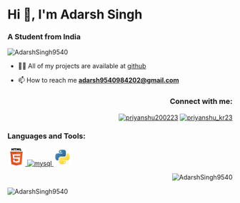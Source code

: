 <h1 align="Left">Hi 👋, I'm Adarsh Singh</h1>
<h3 align="left">A Student from India</h3>

<p align="left"> <img src="https://komarev.com/ghpvc/?username=AdarshSingh9540&label=Profile%20views&color=0e75b6&style=flat" alt="AdarshSingh9540" /> </p>

- 👨‍💻 All of my projects are available at [github](github)

- 📫 How to reach me **adarsh9540984202@gmail.com**

<h3 align="right">Connect with me:</h3>
<p align="right">
<a href="https://twitter.com/priyanshu200223" target="blank"><img align="center" src="https://raw.githubusercontent.com/rahuldkjain/github-profile-readme-generator/master/src/images/icons/Social/twitter.svg" alt="priyanshu200223" height="30" width="40" /></a>
<a href="https://instagram.com/priyanshu_kr23" target="blank"><img align="center" src="https://raw.githubusercontent.com/rahuldkjain/github-profile-readme-generator/master/src/images/icons/Social/instagram.svg" alt="priyanshu_kr23" height="30" width="40" /></a>
</p>

<h3 align="left">Languages and Tools:</h3>
<p align="left"> <a href="https://www.w3.org/html/" target="_blank" rel="noreferrer"> <img src="https://raw.githubusercontent.com/devicons/devicon/master/icons/html5/html5-original-wordmark.svg" alt="html5" width="40" height="40"/> </a> <a href="https://www.css.com/" target="_blank" rel="noreferrer"> <img src="https://1000logos.net/wp-content/uploads/2020/09/CSS-Logo.png" alt="mysql" width="60" height="40"/> </a> <a href="https://www.js.org" target="_blank" rel="noreferrer"> <img src="https://raw.githubusercontent.com/devicons/devicon/master/icons/python/python-original.svg" alt="python" width="40" height="40"/> </a> </p>

<p>&nbsp;<img align="right" src="https://github-readme-stats.vercel.app/api?username=AdarshSingh9540&show_icons=true&locale=en" alt="AdarshSingh9540" /></p>

<p><img align="center" src="https://github-readme-streak-stats.herokuapp.com/?user=AdarshSingh9540&" alt="AdarshSingh9540" /></p>
